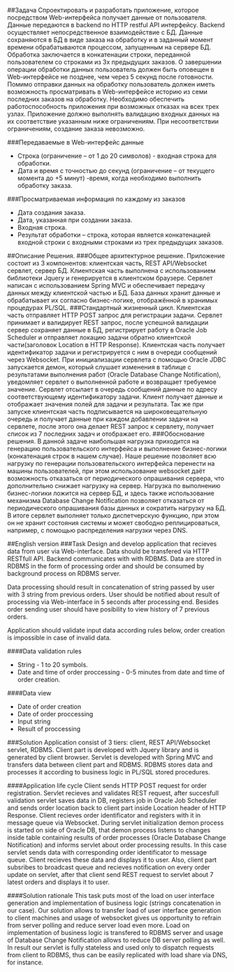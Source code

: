 ##Задача
Спроектировать и разработать приложение, которое посредством Web-интерфейса получает
данные от пользователя. Данные передаются в backend по HTTP restful API интерфейсу. Backend
осуществляет непосредственное взаимодействие с БД. Данные сохраняются в БД в виде заказа на
обработку и в заданный момент времени обрабатываются процессом, запущенным на сервере БД.
Обработка заключается в конкатенации строки, переданной пользователем со строками из 3х
предыдущих заказов. О завершении операции обработки данных пользователь должен быть
оповещен в Web-интерфейсе не позднее, чем через 5 секунд после готовности. Помимо отправки
данных на обработку пользователь должен иметь возможность просматривать в Web-интерфейсе
историю из семи последних заказов на обработку. Необходимо обеспечить работоспособность
приложения при возможных отказах на всех трех узлах.
Приложение должно выполнять валидацию входных данных на их соответствие указанным ниже
ограничениям. При несоответствии ограничениям, создание заказа невозможно.

###Передаваемые в Web-интерфейс данные
* Строка (ограничение – от 1 до 20 символов) - входная строка для обработки.
* Дата и время с точностью до секунд (ограничение – от текущего момента до +5 минут) -время, когда необходимо выполнить обработку заказа.

###Просматриваемая информация по каждому из заказов
* Дата создания заказа.
* Дата, указанная при создании заказа.
* Входная строка.
* Результат обработки – строка, которая является конкатенацией входной строки с
входными строками из трех предыдущих заказов. 

##Описание Решения.
###Общее архитектурное решение.
Приложение состоит из 3 компонентов: клиентская часть, REST API/Websocket
сервлет, сервер БД. Клиентская часть выполнена с использованием библиотеки Jquery
и генерируется в клиентском браузере. Сервлет написан с использованием Spring
MVC и обеспечивает передачу данных между клиентской частью и БД. База данных
хранит данные и обрабатывает их согласно бизнес-логике, отображённой в хранимых
процедурах PL/SQL.
###Стандартный жизненный цикл​ .
Клиентская часть отправляет HTTP POST запрос для регистрации задачи.
Сервлет принимает и валидирует REST запрос, после успешной валидации сервер
сохраняет данные в БД, регистрирует работу в Oracle Job Scheduler и отправляет
локацию задачи обратно клиентской части(заголовок Location в HTTP Response).
Клиентская часть получает идентификатор задачи и регистрируется с ним в очереди
сообщений через Websocket.
При инициализации сервлета с помощью Oracle JDBC запускается демон,
который слушает изменения в таблице с результатами выполнения работ (Oracle
Database Change Notification), уведомляет сервлет о выполненной работе и
возвращает требуемое значение. Сервлет отсылает в очередь сообщений данные по
адресу соответствующему идентификатору задачи. Клиент получает данные и
отображает значения полей для задачи и результата.
Так же при запуске клиентская часть подписывается на широковещательную очередь
и получает данные при каждом добавлении задачи на сервлете, после этого она
делает REST запрос к сервлету, получает список из 7 последних задач и отображает
его.
###Обоснование решения.
В данной задаче наибольшая нагрузка приходится на генерацию пользовательского
интерфейса и выполнение бизнес-логики (конкатенация строк в нашем случае). Наше
решение позволяет всю нагрузку по генерации пользовательского интерфейса
перенести на машины пользователей, при этом использование websocket даёт
возможность отказаться от периодического опрашивания сервера, что дополнительно
снижает нагрузку на сервер. Нагрузка по выполнению бизнес-логики ложится на
сервер БД, и здесь также использование механизма Database Change Notification
позволяет отказаться от периодического опрашивания базы данных и сократить
нагрузку на БД. В итоге сервлет выполняет только диспетчерскую функцию, при этом
он не хранит состояния системы и может свободно реплицироваться, например, с
помощью распределения нагрузки через DNS.


##English version
###Task
Design and develop application that recieves data from user via Web-interface. Data should be transfered via HTTP RESTfull API. Backend communicates with with RDBMS. Data are stored in RDBMS in the form of processing order and should be consumed by background process on RDBMS server.

Data processing should result in concatenation of string passed by user with 3 string from previous orders. User should be notified about result of processing via Web-interface in 5 seconds after processing end. Besides order sending user should have posibility to view history of 7 previous orders. 

Application should validate input data according rules below, order creation is impossible in case of invalid data.

####Data validation rules
* String - 1 to 20 symbols.
* Date and time of order proccessing - 0-5 minutes from date and time of order creation.

####Data view
* Date of order creation
* Date of order proccessing
* Input string
* Result of proccessing

###Solution
Application consist of 3 tiers: client, REST API/Websocket servlet, RDBMS. Client part is developed with Jquery library and is generated by client browser. Servlet is developed with Spring MVC and transfers data between client part and RDBMS. RDBMS stores data and processes it according to business logic in PL/SQL stored procedures.

####Application life cycle
Client sends HTTP POST request for order registration. Servlet recieves and validates REST request, after succesfull validation servlet saves data in DB, registers job in Oracle Job Scheduler and sends order location back to client part inside Location header of HTTP Response. Client recieves order identificator and registers with it in message queue via Websocket.
During servlet initialization demon process is started on side of Oracle DB, that demon process listens to changes inside table containing results of order processes (Oracle Database Change Notification) and informs servlet about order processing results. In this case servlet sends data with corresponding order identificator to message queue. Client recieves these data and displays it to user.
Also, client part subsribes to broadcast queue and recieves notification on every order update on servlet, after that client send REST request to servlet about 7 latest orders and displays it to user. 

####Solution rationale
This task puts most of the load on user interface generation and implementation of business logic (strings concatenation in our case). Our solution allows to transfer load of user interface generation to client machines and usage of websocket gives us opportunity to refrain from server polling and reduce server load even more. Load on implementation of business logic is transfered to RDBMS server and usage of Database Change Notification allows to reduce DB server polling as well. In result our servlet is fully stateless and used only to dispatch requests from client to RDBMS, thus can be easily replicated with load share via DNS, for instance.
